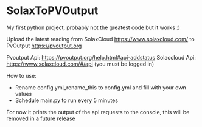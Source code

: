 # SolaxToPVOutput
My first python project, probably not the greatest code but it works :)

Upload the latest reading from SolaxCloud https://www.solaxcloud.com/ to PvOutput https://pvoutput.org

Pvoutput Api: https://pvoutput.org/help.html#api-addstatus
Solaccloud Api: https://www.solaxcloud.com/#/api (you must be logged in)


How to use:

* Rename config.yml_rename_this to config.yml and fill with your own values
* Schedule main.py to run every 5 minutes

For now it prints the output of the api requests to the console, this will be removed in a future release